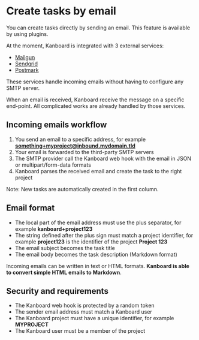 Create tasks by email
=====================

You can create tasks directly by sending an email.
This feature is available by using plugins.

At the moment, Kanboard is integrated with 3 external services:

- [Mailgun](https://github.com/kanboard/plugin-mailgun)
- [Sendgrid](https://github.com/kanboard/plugin-sendgrid)
- [Postmark](https://github.com/kanboard/plugin-postmark)

These services handle incoming emails without having to configure any SMTP server.

When an email is received, Kanboard receive the message on a specific end-point.
All complicated works are already handled by those services.

Incoming emails workflow
------------------------

1. You send an email to a specific address, for example **something+myproject@inbound.mydomain.tld**
2. Your email is forwarded to the third-party SMTP servers
3. The SMTP provider call the Kanboard web hook with the email in JSON or multipart/form-data formats
4. Kanboard parses the received email and create the task to the right project

Note: New tasks are automatically created in the first column.

Email format
------------

- The local part of the email address must use the plus separator, for example **kanboard+project123**
- The string defined after the plus sign must match a project identifier, for example **project123** is the identifier of the project **Project 123**
- The email subject becomes the task title
- The email body becomes the task description (Markdown format)

Incoming emails can be written in text or HTML formats.
**Kanboard is able to convert simple HTML emails to Markdown**.

Security and requirements
-------------------------

- The Kanboard web hook is protected by a random token
- The sender email address must match a Kanboard user
- The Kanboard project must have a unique identifier, for example **MYPROJECT**
- The Kanboard user must be a member of the project
